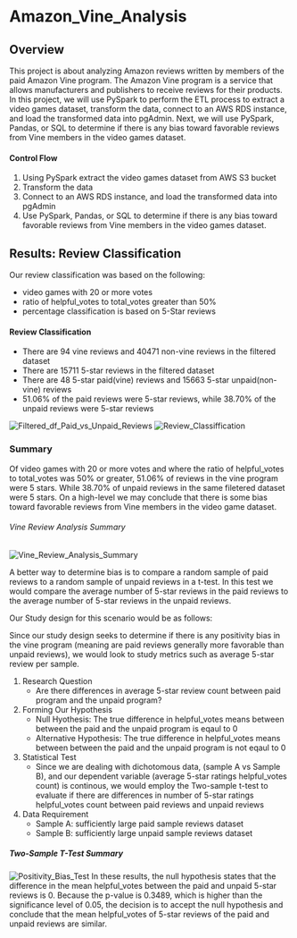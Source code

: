 # Amazon_Vine_Analysis
## Overview
This project is about analyzing Amazon reviews written by members of the paid Amazon Vine program. The Amazon Vine program is a service that allows manufacturers and publishers to receive reviews for their products.
In this project, we will use PySpark to perform the ETL process to extract a video games dataset, transform the data, connect to an AWS RDS instance, and load the transformed data into pgAdmin. Next, we will use PySpark, Pandas, or SQL to determine if there is any bias toward favorable reviews from Vine members in the video games dataset.

#### Control Flow
1. Using PySpark extract the video games dataset from AWS S3 bucket
2. Transform the data
3. Connect to an AWS RDS instance, and load the transformed data into pgAdmin
4. Use PySpark, Pandas, or SQL to determine if there is any bias toward favorable reviews from Vine members in the video games dataset.

## Results: Review Classification
Our review classification was based on the following:
- video games with 20 or more votes
- ratio of helpful_votes to total_votes greater than 50%
- percentage classification is based on 5-Star reviews
#### Review Classification
- There are 94 vine reviews and 40471 non-vine reviews in the filtered dataset
- There are 15711 5-star reviews in the filtered dataset
- There are 48 5-star paid(vine) reviews and 15663 5-star unpaid(non-vine) reviews
- 51.06% of the paid reviews were 5-star reviews, while 38.70% of the unpaid reviews were 5-star reviews


![Filtered_df_Paid_vs_Unpaid_Reviews](https://user-images.githubusercontent.com/67847583/128781535-22a0c3b4-784c-40b5-b730-930cf5a10dde.png)
![Review_Classiffication](https://user-images.githubusercontent.com/67847583/128781544-a8ccd087-f244-451a-af2c-480a2e3fbe44.png)




### Summary
Of video games with 20 or more votes and where the ratio of helpful_votes to total_votes was 50% or greater, 51.06% of reviews in the vine program were 5 stars. While 38.70% of unpaid reviews in the same filetered dataset were 5 stars. On a high-level we may conclude that there is some bias toward favorable reviews from Vine members in the video game dataset.
###### Vine Review Analysis Summary
![Vine_Review_Analysis_Summary](https://user-images.githubusercontent.com/67847583/128781612-0ff3f5fe-657f-4eca-bb2f-858115da0117.png)

A better way to determine bias is to compare a random sample of paid reviews to a random sample of unpaid reviews in a t-test. In this test we would compare the average number of 5-star reviews in the paid reviews to the average number of 5-star reviews in the unpaid reviews.

Our Study design for this scenario would be as follows:

Since our study design seeks to determine if there is any positivity bias in the vine program (meaning are paid reviews generally more favorable than unpaid reviews), we would look to study metrics such as average 5-star review per sample.

1. Research Question
   - Are there differences in average 5-star review count between paid program and the unpaid program?
2. Forming Our Hypothesis
   - Null Hyothesis: The true difference in helpful_votes means between between the paid and the unpaid program is eqaul to 0
   - Alternative Hypothesis: The true difference in helpful_votes means between between the paid and the unpaid program is not eqaul to 0
3. Statistical Test
   - Since we are dealing with dichotomous data, (sample A vs Sample B), and our dependent variable (average 5-star ratings helpful_votes count) is continous, we would employ the Two-sample t-test to evaluate if there are differences in number of 5-star ratings helpful_votes count between paid reviews and unpaid reviews
4. Data Requirement
   - Sample A: sufficiently large paid sample reviews dataset 
   - Sample B: sufficiently large unpaid sample reviews dataset

##### Two-Sample T-Test Summary
![Positivity_Bias_Test](https://user-images.githubusercontent.com/67847583/128812442-76a8d79a-21e5-4d2f-a673-dbba9d0284e2.png)
In these results, the null hypothesis states that the difference in the mean helpful_votes between the paid and unpaid 5-star reviews is 0. Because the p-value is 0.3489, which is higher than the significance level of 0.05, the decision is to accept the null hypothesis and conclude that the mean helpful_votes of 5-star reviews of the paid and unpaid reviews are similar.
